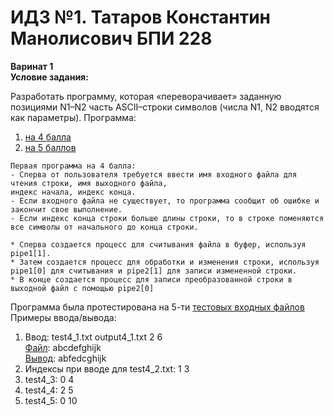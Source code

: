 # ИДЗ №1. Татаров Константин Манолисович БПИ 228
**Варинат 1\
Условие задания:**

Разработать программу, которая «переворачивает» заданную позициями N1–N2 часть ASCII–строки символов (числа N1, N2 вводятся как параметры).
Программа:
1) [на 4 балла](https://github.com/kkkkkostya/system-arch-hse/blob/2d707feacfe8a32152ce1b2fd9bb77af92330d66/idz_os_1/program4.c)
2) [на 5 баллов](https://github.com/kkkkkostya/system-arch-hse/blob/6e855175ac40b567ba181d2c8d629b67a84edd55/idz_os_1/program5.c)
```
Первая программа на 4 балла:
- Сперва от пользователя требуется ввести имя входного файла для чтения строки, имя выходного файла,
индекс начала, индекс конца.
- Если входного файла не существует, то программа сообщит об ошибке и закончит свое выполнение.
- Если индекс конца строки больше длины строки, то в строке поменяются все символы от начального до конца строки.

* Сперва создается процесс для считывания файла в буфер, используя pipe1[1].
* Затем создается процесс для обработки и изменения строки, используя pipe1[0] для считывания и pipe2[1] для записи измененной строки.
* В конце создается процесс для записи преобразованной строки в выходной файл с помощью pipe2[0]
```

Программа была протестирована на 5-ти [тестовых входных файлов](https://github.com/kkkkkostya/system-arch-hse/tree/c78ce982f0bd5ca6f64ac6308751412f34d99c49/idz_os_1/tests4)
Примеры ввода/вывода:
1) Ввод: test4_1.txt output4_1.txt 2 6\
   [Файл](https://github.com/kkkkkostya/system-arch-hse/blob/c78ce982f0bd5ca6f64ac6308751412f34d99c49/idz_os_1/tests4/test4_1.txt): abcdefghijk\
   [Вывод](https://github.com/kkkkkostya/system-arch-hse/blob/c78ce982f0bd5ca6f64ac6308751412f34d99c49/idz_os_1/tests4/output4_1.txt): abfedcghijk
2) Индексы при вводе для test4_2.txt: 1 3
3) test4_3: 0 4
4) test4_4: 2 5
5) test4_5: 0 10 
